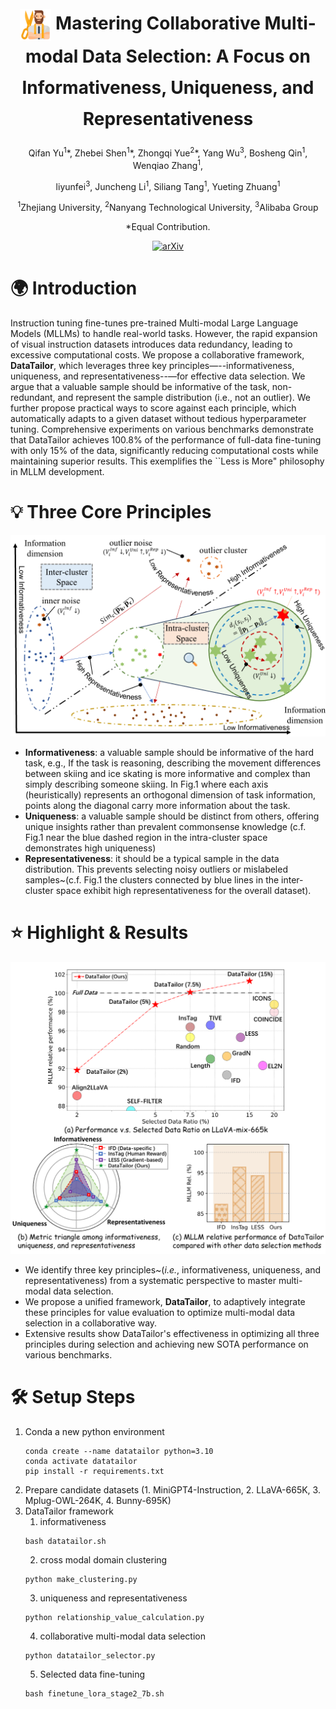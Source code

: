 <h1 align="center" style="line-height: 50px;">
  <img src='assert/image.png' width="10%" height="auto" style="vertical-align: middle;">
  Mastering Collaborative Multi-modal Data Selection: A Focus on Informativeness, Uniqueness, and Representativeness
</h1>

<div align="center">
Qifan Yu<sup>1</sup>*, Zhebei Shen<sup>1</sup>*, Zhongqi Yue<sup>2</sup>*, Yang Wu<sup>3</sup>, Bosheng Qin<sup>1</sup>, Wenqiao Zhang<sup>1</sup>, 

liyunfei<sup>3</sup>, Juncheng Li<sup>1</sup>, Siliang Tang<sup>1</sup>, Yueting Zhuang<sup>1</sup>


<sup>1</sup>Zhejiang University, <sup>2</sup>Nanyang Technological University, <sup>3</sup>Alibaba Group

\*Equal Contribution.

[![arXiv](https://img.shields.io/badge/arXiv-2412.06293-b31b1b.svg)](https://arxiv.org/abs/2412.06293)
</div>

# 🌍 Introduction
 Instruction tuning fine-tunes pre-trained Multi-modal Large Language Models (MLLMs) to handle real-world tasks. However, the rapid expansion of visual instruction datasets introduces data redundancy, leading to excessive computational costs. We propose a collaborative framework, **DataTailor**, which leverages three key principles—--informativeness, uniqueness, and representativeness--—for effective data selection. We argue that a valuable sample should be informative of the task, non-redundant, and represent the sample distribution (i.e., not an outlier). We further propose practical ways to score against each principle, which automatically adapts to a given dataset without tedious hyperparameter tuning. Comprehensive experiments on various benchmarks demonstrate that DataTailor achieves 100.8\% of the performance of full-data fine-tuning with only 15\% of the data, significantly reducing computational costs while maintaining superior results. This exemplifies the ``Less is More" philosophy in MLLM development.

# 💡 Three Core Principles
![image](assert/attribute.png)
- **Informativeness**: a valuable sample should be informative of the hard task, e.g., If the task is reasoning, describing the movement differences between skiing and ice skating is more informative and complex than simply describing someone skiing. In Fig.1 where each axis (heuristically) represents an orthogonal dimension of task information, points along the diagonal carry more information about the task.
- **Uniqueness**: a valuable sample should be distinct from others, offering unique insights rather than prevalent commonsense knowledge (c.f. Fig.1 near the blue dashed region in the intra-cluster space demonstrates high uniqueness)
- **Representativeness**: it should be a typical sample in the data distribution. This prevents selecting noisy outliers or mislabeled samples~(c.f. Fig.1 the clusters connected by blue lines in the inter-cluster space exhibit high representativeness for the overall dataset).

# ⭐ Highlight & Results
![image](assert/intro_performance.png)
- We identify three key principles~(*i.e.*, informativeness, uniqueness, and representativeness) from a systematic perspective to master multi-modal data selection.
- We propose a unified framework, **DataTailor**, to adaptively integrate these principles for value evaluation to optimize multi-modal data selection in a collaborative way.
- Extensive results show DataTailor's effectiveness in optimizing all three principles during selection and achieving new SOTA performance on various benchmarks.
# 🛠️ Setup Steps
1. Conda a new python environment
    ```
    conda create --name datatailor python=3.10
    conda activate datatailor
    pip install -r requirements.txt
    ```
2. Prepare candidate datasets (1. MiniGPT4-Instruction, 2. LLaVA-665K, 3. Mplug-OWL-264K, 4. Bunny-695K)
3. DataTailor framework
   1. informativeness
    ```
    bash datatailor.sh
    ```
   2. cross modal domain clustering
    ```
    python make_clustering.py
    ```
   3. uniqueness and representativeness
    ```
    python relationship_value_calculation.py
    ```
   4. collaborative multi-modal data selection
    ```
    python datatailor_selector.py
    ```
   5. Selected data fine-tuning
    ```
    bash finetune_lora_stage2_7b.sh
    ```
